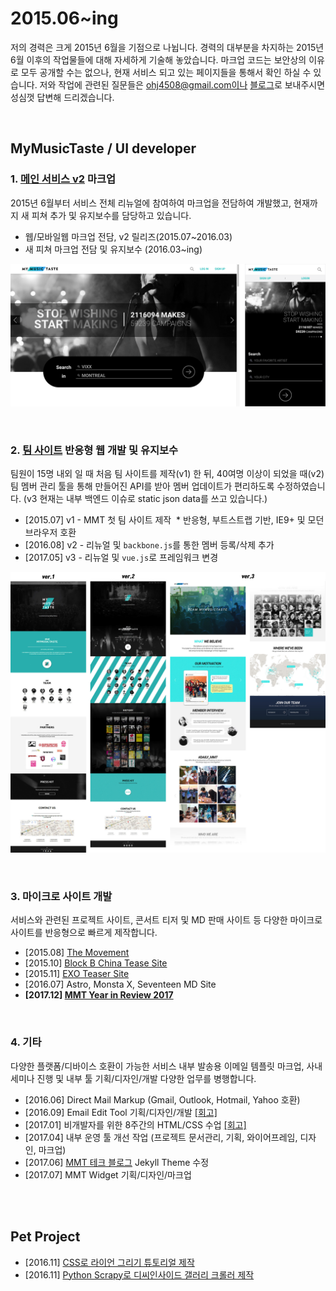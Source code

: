 # 2015.06~ing
저의 경력은 크게 2015년 6월을 기점으로 나뉩니다. 경력의 대부분을 차지하는 2015년 6월 이후의 작업물들에 대해 자세하게 기술해 놓았습니다. 마크업 코드는 보안상의 이유로 모두 공개할 수는 없으나, 현재 서비스 되고 있는 페이지들을 통해서 확인 하실 수 있습니다. 저와 작업에 관련된 질문들은 ohj4508@gmail.com이나 [블로그](http://zinee-world.tistory.com/guestbook)로 보내주시면 성심껏 답변해 드리겠습니다.

<br>

## MyMusicTaste / UI developer

### 1. [메인 서비스 v2](http://mymusictaste.com) 마크업
2015년 6월부터 서비스 전체 리뉴얼에 참여하여 마크업을 전담하여 개발했고, 현재까지 새 피쳐 추가 및 유지보수를 담당하고 있습니다.
* 웹/모바일웹 마크업 전담, v2 릴리즈(2015.07~2016.03)
* 새 피쳐 마크업 전담 및 유지보수 (2016.03~ing)

![mymusictaste.com](./img/mmt.png)

<br>

### 2. [팀 사이트](http://team.mymusictaste.com) 반응형 웹 개발 및 유지보수
팀원이 15명 내외 일 때 처음 팀 사이트를 제작(v1) 한 뒤, 40여명 이상이 되었을 때(v2) 팀 멤버 관리 툴을 통해 만들어진 API를 받아 멤버 업데이트가 편리하도록 수정하였습니다. (v3 현재는 내부 백엔드 이슈로 static json data를 쓰고 있습니다.)
* [2015.07] v1 - MMT 첫 팀 사이트 제작
  * 반응형, 부트스트랩 기반, IE9+ 및 모던브라우저 호환
* [2016.08] v2 - 리뉴얼 및 `backbone.js`를 통한 멤버 등록/삭제 추가
* [2017.05] v3 - 리뉴얼 및 `vue.js`로 프레임워크 변경

![Team MyMusicTaste](./img/team.jpg)

<br>

### 3. 마이크로 사이트 개발
서비스와 관련된 프로젝트 사이트, 콘서트 티저 및 MD 판매 사이트 등 다양한 마이크로 사이트를 반응형으로 빠르게 제작합니다.
* [2015.08] [The Movement](http://movement.mymusictaste.com/)
* [2015.10] [Block B China Tease Site](http://code.mymusictaste.com/blockb/dev2.html)
* [2015.11] [EXO Teaser Site](http://code.mymusictaste.com/exo)
* [2016.07] Astro, Monsta X, Seventeen MD Site 
* **[2017.12] [MMT Year in Review 2017](http://2017.mymusictaste.com)**

<br>

### 4. 기타
다양한 플랫폼/디바이스 호환이 가능한 서비스 내부 발송용 이메일 템플릿 마크업, 사내 세미나 진행 및 내부 툴 기획/디자인/개발 다양한 업무를 병행합니다.
* [2016.06] Direct Mail Markup (Gmail, Outlook, Hotmail, Yahoo 호환)
* [2016.09] Email Edit Tool 기획/디자인/개발 [[회고]](http://zinee-world.tistory.com/395)
* [2017.01] 비개발자를 위한 8주간의 HTML/CSS 수업 [[회고]](http://zinee-world.tistory.com/456?category=614533) 
* [2017.04] 내부 운영 툴 개선 작업 (프로젝트 문서관리, 기획, 와이어프레임, 디자인, 마크업)
* [2017.06] [MMT 테크 블로그](http://mymusictaste.github.io) Jekyll Theme 수정
* [2017.07] MMT Widget 기획/디자인/마크업

<br>
<br>

## Pet Project
* [2016.11] [CSS로 라이언 그리기 튜토리얼 제작](http://zinee-world.tistory.com/category/CSS%20Drawing/Tutorial)
* [2016.11] [Python Scrapy로 디씨인사이드 갤러리 크롤러 제작](http://zinee-world.tistory.com/408?category=614533)
